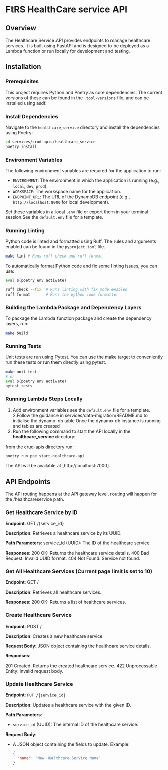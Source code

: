 # FtRS HealthCare service API

## Overview

The Healthcare Service API provides endpoints to manage healthcare services. It is built using FastAPI and is designed to be deployed as a Lambda function or run locally for development and testing.

## Installation

### Prerequisites

This project requires Python and Poetry as core dependencies.
The current versions of these can be found in the `.tool-versions` file, and can be installed using asdf.

### Install Dependencies

Navigate to the `healthcare_service` directory and install the dependencies using Poetry:

```bash
cd services/crud-apis/healthcare_service
poetry install
```

### Environment Variables

The following environment variables are required for the application to run:

- `ENVIRONMENT`: The environment in which the application is running (e.g., `local`, `dev`, `prod`).
- `WORKSPACE`: The workspace name for the application.
- `ENDPOINT_URL`: The URL of the DynamoDB endpoint (e.g., `http://localhost:8000` for local development).

Set these variables in a local `.env` file or export them in your terminal session.See the `default.env` file for a template.

### Running Linting

Python code is linted and formatted using Ruff. The rules and arguments enabled can be found in the `pyproject.toml` file.

```bash
make lint # Runs ruff check and ruff format
```

To automatically format Python code and fix some linting issues, you can use:

```bash
eval $(poetry env activate)

ruff check --fix  # Runs linting with fix mode enabled
ruff format       # Runs the python code formatter
```

### Building the Lambda Package and Dependency Layers

To package the Lambda function package and create the dependency layers, run:

```bash
make build
```

### Running Tests

Unit tests are run using Pytest. You can use the make target to conveniently run these tests or run them directly using pytest.

```bash
make unit-test
# or
eval $(poetry env activate)
pytest tests
```

### Running Lambda Steps Locally

1. Add environment variables see the `default.env` file for a template.
2.Follow the guidance in services/data-migration/README.md to initialise the dynamo-db table
  Once the dynamo-db instance is running and tables are created
2. Run the following command to start the API locally in the **healthcare_service** directory:

from the crud-apis directory run:

```bash
poetry run poe start-healthcare-api
```

The API will be available at [http://localhost:7000].

## API Endpoints

The API routing happens at the API gateway level, routing will happen for the /healthcareservice path.

### Get Healthcare Service by ID

**Endpoint**: GET /{service_id}

**Description**: Retrieves a healthcare service by its UUID.

**Path Parameters**: service_id (UUID): The ID of the healthcare service.

**Responses**:
 200 OK: Returns the healthcare service details.
 400 Bad Request: Invalid UUID format.
 404 Not Found: Service not found.

### Get All Healthcare Services (Current page limit is set to 10)

**Endpoint**: GET /

**Description**: Retrieves all healthcare services.

**Responses**: 200 OK: Returns a list of healthcare services.

### Create Healthcare Service

**Endpoint**: POST /

**Description**: Creates a new healthcare service.

**Request Body**: JSON object containing the healthcare service details.

**Responses**:

 201 Created: Returns the created healthcare service.
 422 Unprocessable Entity: Invalid request body.

### Update Healthcare Service

**Endpoint**: `PUT /{service_id}`

**Description**: Updates a healthcare service with the given ID.

**Path Parameters**:

- `service_id` (UUID): The internal ID of the healthcare service.

**Request Body**:

- A JSON object containing the fields to update. Example:

  ```json
  {
    "name": "New Healthcare Service Name"
  }
  ```
